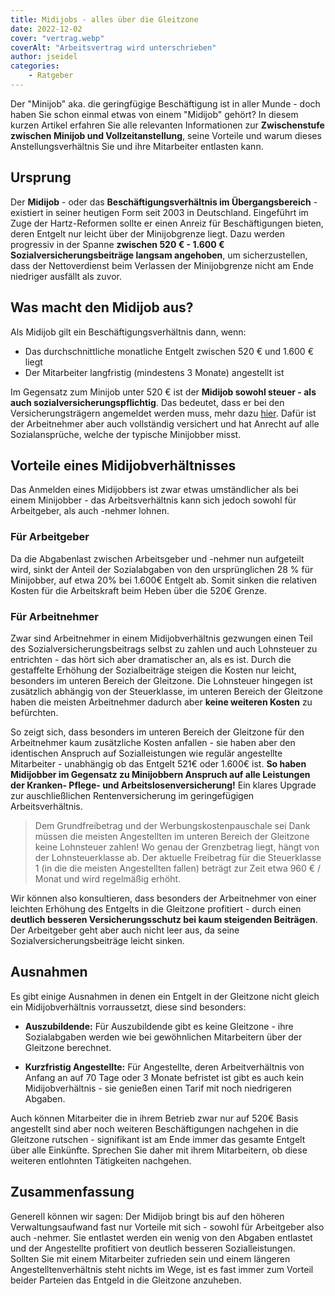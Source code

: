 ```yaml
---
title: Midijobs - alles über die Gleitzone
date: 2022-12-02
cover: "vertrag.webp"
coverAlt: "Arbeitsvertrag wird unterschrieben"
author: jseidel
categories:
    - Ratgeber
---
```


Der "Minijob" aka. die geringfügige Beschäftigung ist in aller Munde - doch
haben Sie schon einmal etwas von einem "Midijob" gehört? In diesem kurzen
Artikel erfahren Sie alle relevanten Informationen zur **Zwischenstufe zwischen
Minijob und Vollzeitanstellung**, seine Vorteile und warum dieses
Anstellungsverhältnis Sie und ihre Mitarbeiter entlasten kann. 

## Ursprung

Der **Midijob** - oder das **Beschäftigungsverhältnis im Übergangsbereich** -
existiert in seiner heutigen Form seit 2003 in Deutschland. Eingeführt im Zuge
der Hartz-Reformen sollte er einen Anreiz für Beschäftigungen bieten, deren
Entgelt nur leicht über der Minijobgrenze liegt. Dazu werden progressiv in der
Spanne **zwischen 520 € - 1.600 € Sozialversicherungsbeiträge langsam angehoben**, um
sicherzustellen, dass der Nettoverdienst beim Verlassen der Minijobgrenze nicht
am Ende niedriger ausfällt als zuvor.  

## Was macht den Midijob aus?

Als Midijob gilt ein Beschäftigungsverhältnis dann, wenn:
- Das durchschnittliche monatliche Entgelt zwischen 520 € und 1.600 € liegt
- Der Mitarbeiter langfristig (mindestens 3 Monate) angestellt ist

Im Gegensatz zum Minijob unter 520 € ist der **Midijob sowohl steuer - als auch
sozialversicherungspflichtig**. Das bedeutet, dass er bei den
Versicherungsträgern angemeldet werden muss, mehr dazu
[hier](site/blog/midijob/#zu-beachten). Dafür ist der Arbeitnehmer aber auch
vollständig versichert und hat Anrecht auf alle Sozialansprüche, welche der
typische Minijobber misst. 

## Vorteile eines Midijobverhältnisses

Das Anmelden eines Midijobbers ist zwar etwas umständlicher als bei einem
Minijobber - das Arbeitsverhältnis kann sich jedoch sowohl für Arbeitgeber, als
auch -nehmer lohnen.

### Für Arbeitgeber

Da die Abgabenlast zwischen Arbeitsgeber und -nehmer nun
aufgeteilt wird, sinkt der Anteil der Sozialabgaben von den ursprünglichen 28 % für
Minijobber, auf etwa 20% bei 1.600€ Entgelt ab. Somit sinken die relativen
Kosten für die Arbeitskraft beim Heben über die 520€ Grenze. 

### Für Arbeitnehmer

Zwar sind Arbeitnehmer in einem Midijobverhältnis gezwungen einen Teil des
Sozialversicherungsbeitrags selbst zu zahlen und auch Lohnsteuer zu entrichten -
das hört sich aber dramatischer an, als es ist. Durch die gestaffelte Erhöhung
der Sozialbeiträge steigen die Kosten nur leicht, besonders im unteren
Bereich der Gleitzone. Die Lohnsteuer hingegen ist zusätzlich abhängig von der Steuerklasse, im unteren Bereich der Gleitzone haben die meisten Arbeitnehmer dadurch
aber **keine weiteren Kosten** zu befürchten.

So zeigt sich, dass besonders im unteren Bereich der Gleitzone für den
Arbeitnehmer kaum zusätzliche Kosten anfallen - sie haben aber den identischen
Anspruch auf Sozialleistungen wie regulär angestellte Mitarbeiter - unabhängig
ob das Entgelt 521€ oder 1.600€ ist. **So haben Midijobber im Gegensatz zu
Minijobbern Anspruch auf alle Leistungen der Kranken- Pflege- und
Arbeitslosenversicherung!** Ein klares Upgrade zur auschließlichen
Rentenversicherung im geringefügigen Arbeitsverhältnis. 

> Dem Grundfreibetrag und der Werbungskostenpauschale sei Dank müssen die
> meisten Angestellten im unteren
> Bereich der Gleitzone keine Lohnsteuer zahlen! Wo genau der Grenzbetrag liegt,
> hängt von der Lohnsteuerklasse ab. Der aktuelle Freibetrag für die
> Steuerklasse 1 (in die die meisten Angestellten fallen) beträgt zur Zeit etwa
> 960 € / Monat und wird regelmäßig erhöht.

Wir können also konsultieren, dass besonders der Arbeitnehmer von einer leichten
Erhöhung des Entgelts in die Gleitzone profitiert - durch einen **deutlich
besseren Versicherungsschutz bei kaum steigenden Beiträgen**. Der Arbeitgeber geht
aber auch nicht leer aus, da seine Sozialversicherungsbeiträge leicht sinken.

## Ausnahmen

Es gibt einige Ausnahmen in denen ein Entgelt in der Gleitzone nicht gleich ein
Midijobverhältnis vorraussetzt, diese sind besonders:

- **Auszubildende:** Für Auszubildende gibt es keine Gleitzone - ihre
  Sozialabgaben werden wie bei gewöhnlichen Mitarbeitern über der Gleitzone
  berechnet.
  
- **Kurzfristig Angestellte:** Für Angestellte, deren Arbeitverhältnis von
  Anfang an auf 70 Tage oder 3 Monate befristet ist gibt es auch kein
  Midijobverhältnis - sie genießen einen Tarif mit noch niedrigeren Abgaben.

Auch können Mitarbeiter die in ihrem Betrieb zwar nur auf 520€ Basis angestellt
sind aber noch weiteren Beschäftigungen nachgehen in die Gleitzone rutschen -
signifikant ist am Ende immer das gesamte Entgelt über alle Einkünfte. Sprechen
Sie daher mit ihrem Mitarbeitern, ob diese weiteren entlohnten Tätigkeiten
nachgehen. 

## Zusammenfassung

Generell können wir sagen: Der Midijob bringt bis auf den höheren
Verwaltungsaufwand fast nur Vorteile mit sich - sowohl für Arbeitgeber also
auch -nehmer. Sie entlastet werden ein wenig von den Abgaben entlastet und
der Angestellte profitiert von deutlich besseren Sozialleistungen. Sollten Sie
mit einem Mitarbeiter zufrieden sein und einem längeren Angestelltenverhältnis
steht nichts im Wege, ist es fast immer zum
Vorteil beider Parteien das Entgeld in die Gleitzone anzuheben. 